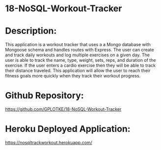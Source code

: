 # 18-NoSQL-Workout-Tracker

# Description: 

This application is a workout tracker that uses a a Mongo database with Mongoose schema and handles routes with Express. The user can create and track daily workouts and log multiple exercises on a given day. The user is able to track the name, type, weight, sets, reps, and duration of the exercise. If the user enters a cardio exercise then they will be able to track their distance traveled. This application will allow the user to reach their fitness goals more quickly when they track their workout progress.

# Github Repository:

https://github.com/GPLOTKE/18-NoSQL-Workout-Tracker

# Heroku Deployed Application:

https://nosqltrackworkout.herokuapp.com/